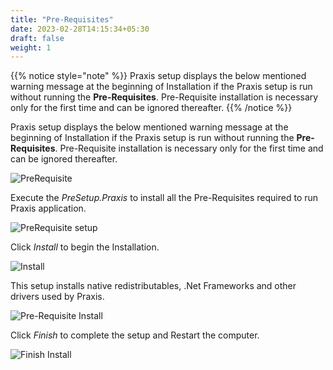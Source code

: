 ```yaml
---
title: "Pre-Requisites"
date: 2023-02-28T14:15:34+05:30
draft: false
weight: 1
---
```


{{% notice style="note" %}}
Praxis setup displays the below mentioned warning message at the beginning of Installation if the Praxis setup is run without running the **Pre-Requisites**. Pre-Requisite installation is necessary only for the first time and can be ignored thereafter.
{{% /notice %}}

Praxis setup displays the below mentioned warning message at the beginning of Installation if the Praxis setup is run without running the **Pre-Requisites**. Pre-Requisite installation is necessary only for the first time and can be ignored thereafter.

![PreRequisite](/images/PreRequisiteUnavailable.png)

Execute the *PreSetup.Praxis* to install all the Pre-Requisites required to run Praxis application.

![PreRequisite setup](/images/PreRequisiteSetup.png)

Click *Install* to begin the Installation. 

![Install](/images/Install.png)

This setup installs native redistributables, .Net Frameworks and other drivers used by Praxis.

![Pre-Requisite Install](/images/PreRequisiteInstall.png)

Click *Finish* to complete the setup and Restart the computer.

![Finish Install](/images/FinishInstall.png)